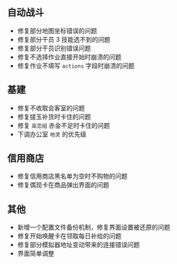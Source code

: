 ## 自动战斗
- 修复部分地图坐标错误的问题
- 修复部分干员 3 技能选不到的问题
- 修复部分干员识别错误问题
- 修复不选择作业直接开始时崩溃的问题
- 修复作业不填写 `actions` 字段时崩溃的问题

## 基建
- 修复不收取会客室的问题
- 修复搓玉补货时卡住的问题
- 修复 `巫恋组` 赤金不足时卡住的问题
- 下调办公室 `地灵` 的优先级

## 信用商店
- 修复信用商店黑名单为空时不购物的问题
- 修复偶现卡在商品弹出界面的问题
## 其他
- 新增一个配置文件备份机制，修复界面设置被还原的问题
- 修复开始唤醒卡在领取每日补给的问题
- 修复部分模拟器地址变动带来的连接错误问题
- 界面简单调整
